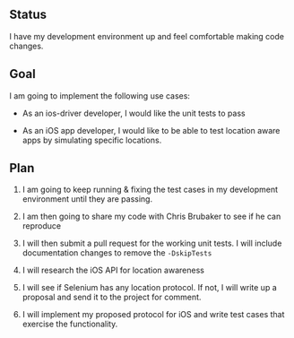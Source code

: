 ## Status

I have my development environment up and feel comfortable making code changes.

## Goal

I am going to implement the following use cases:

* As an ios-driver developer, I would like the unit tests to pass

* As an iOS app developer, I would like to be able to test location aware apps by simulating specific locations.

## Plan

1. I am going to keep running & fixing the test cases in my development environment until they are passing.
1. I am then going to share my code with Chris Brubaker to see if he can reproduce
1. I will then submit a pull request for the working unit tests.  I will include documentation changes to remove the `-DskipTests`

1. I will research the iOS API for location awareness
1. I will see if Selenium has any location protocol.  If not, I will write up a proposal and send it to the project for comment.
1. I will implement my proposed protocol for iOS and write test cases that exercise the functionality.
